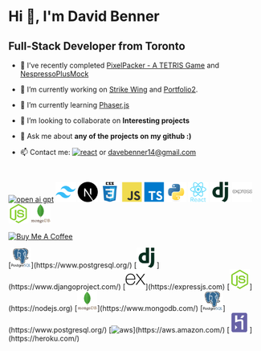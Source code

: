 # Hi 👋, I'm David Benner

## Full-Stack Developer from Toronto
- 🎉 I’ve recently completed [PixelPacker - A TETRIS Game](https://github.com/davebenner14/PixelPacker-A-TET-IS-Game) and [NespressoPlusMock](https://github.com/davebenner14/NespressoPlusMock)

- 🔭 I’m currently working on [Strike Wing](https://github.com/davebenner14/Jumpman) and [Portfolio2](https://github.com/davebenner14/DavePortfolio).

- 🌱 I’m currently learning [Phaser.js](https://phaser.io/docs/2.6.2/index)

- 👯 I’m looking to collaborate on **Interesting projects**

- 📧 Ask me about **any of the projects on my github :)**

- 📫 Contact me: [<img src="https://raw.githubusercontent.com/rahuldkjain/github-profile-readme-generator/master/src/images/icons/Social/linked-in-alt.svg" alt="react" width="30" height="25"/>](https://www.linkedin.com/in/david-benner-76648617b/) or davebenner14@gmail.com

<br />

[<img src="https://upload.wikimedia.org/wikipedia/commons/0/04/ChatGPT_logo.svg" alt="open ai gpt" width="40" height="40">](https://openai.com/)
[<img src="https://github.com/devicons/devicon/blob/master/icons/tailwindcss/tailwindcss-plain.svg" alt="tailwind css" width="40" height="40">](https://tailwindcss.com/)
[<img src="https://github.com/devicons/devicon/blob/master/icons/nextjs/nextjs-original.svg" alt="next.js" width="40" height="40">](https://nextjs.org/)
[<img src="https://raw.githubusercontent.com/devicons/devicon/master/icons/css3/css3-original-wordmark.svg" alt="css3" width="40" height="40">](https://www.w3schools.com/css/)
[<img src="https://raw.githubusercontent.com/devicons/devicon/master/icons/javascript/javascript-original.svg" alt="javascript" width="40" height="40"/>](https://developer.mozilla.org/en-US/docs/Web/JavaScript)
[<img src="https://github.com/devicons/devicon/blob/master/icons/typescript/typescript-plain.svg" alt="typescript" width="40" height="40"/>](https://www.typescriptlang.org/)
[<img src="https://raw.githubusercontent.com/devicons/devicon/master/icons/python/python-original.svg" alt="python" width="40" height="40"/>](https://www.python.org)
[<img src="https://raw.githubusercontent.com/devicons/devicon/master/icons/react/react-original-wordmark.svg" alt="react" width="40" height="40"/>](https://reactjs.org/)
[<img src="https://raw.githubusercontent.com/devicons/devicon/1119b9f84c0290e0f0b38982099a2bd027a48bf1/icons/django/django-plain.svg" alt="react" width="40" height="40"/>](https://www.djangoproject.com/)
[<img src="https://raw.githubusercontent.com/devicons/devicon/master/icons/express/express-original-wordmark.svg" alt="react" width="40" height="40"/>](https://expressjs.com)
[<img src="https://raw.githubusercontent.com/devicons/devicon/1119b9f84c0290e0f0b38982099a2bd027a48bf1/icons/nodejs/nodejs-original.svg" alt="react" width="40" height="40"/>](https://nodejs.org)
[<img src="https://raw.githubusercontent.com/devicons/devicon/master/icons/mongodb/mongodb-original-wordmark.svg" alt="react" width="40" height="40"/>](https://www.mongodb.com/)

<p dir="auto"><a href="https://www.buymeacoffee.com/davebenner14" rel="nofollow"><img src="https://camo.githubusercontent.com/45ce6667a35b63fd6a1ba6978d030a7f52ff5b1b262c5c8aa3ece29afc469ac8/68747470733a2f2f63646e2e6275796d6561636f666665652e636f6d2f627574746f6e732f76322f64656661756c742d7265642e706e67" alt="Buy Me A Coffee" width="150" data-canonical-src="https://cdn.buymeacoffee.com/buttons/v2/default-red.png" style="max-width: 100%;"></a></p>
[<img src="https://raw.githubusercontent.com/devicons/devicon/master/icons/postgresql/postgresql-original-wordmark.svg" alt="react" width="40" height="40"/>](https://www.postgresql.org/)
[<img src="https://raw.githubusercontent.com/devicons/devicon/1119b9f84c0290e0f0b38982099a2bd027a48bf1/icons/django/django-plain.svg" alt="django" width="40" height="40"/>](https://www.djangoproject.com/)
[<img src="https://github.com/devicons/devicon/blob/master/icons/express/express-original.svg" alt="express" width="40" height="40"/>](https://expressjs.com)
[<img src="https://raw.githubusercontent.com/devicons/devicon/1119b9f84c0290e0f0b38982099a2bd027a48bf1/icons/nodejs/nodejs-original.svg" alt="node" width="40" height="40"/>](https://nodejs.org)
[<img src="https://raw.githubusercontent.com/devicons/devicon/master/icons/mongodb/mongodb-original-wordmark.svg" alt="mongodb" width="40" height="40"/>](https://www.mongodb.com/)
[<img src="https://raw.githubusercontent.com/devicons/devicon/master/icons/postgresql/postgresql-original-wordmark.svg" alt="postgresql" width="40" height="40"/>](https://www.postgresql.org/)
[<img src="https://upload.wikimedia.org/wikipedia/commons/9/93/Amazon_Web_Services_Logo.svg" alt="aws" width="40" height="40">](https://aws.amazon.com/)
[<img src="https://github.com/devicons/devicon/blob/master/icons/heroku/heroku-plain.svg" alt="heroku" width="40" height="40">](https://heroku.com/)
